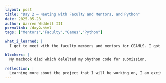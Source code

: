 ```yaml
---
layout: post
title: "Day 2 – Meeting with Faculty and Mentors, and Python"
date: 2025-05-28
author: Warren Waddell III
permalink: /day2.html
tags: ["Mentors","Faculty","Games","Python"]

what_i_learned: |
  I got to meet with the faculty members and mentors for CEAMLS. I got to meet with Dr. Cliston Cole and he explained what the project would revolve aorund using AI to predict unseen attacks. I was able to update my github website and learn how to make blog posts. I also learn the basics of python and it is very similar to C++ but simpler. Lastly we played the game "headbandz".

blockers: |
  My macbook died which delelted my phython code for submission.
  
reflection: |
  Learning more about the project that I will be working on, I am excited for the days to come and get working in the lab. I want to improve my Python skills and be able to program while being hands on with the project. Github seems pretty easy to navigate and is a good way to blog what I do throughout the day.
---
```

